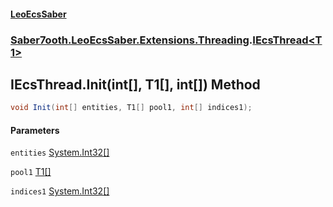 #### [LeoEcsSaber](index.md 'index')
### [Saber7ooth.LeoEcsSaber.Extensions.Threading](Saber7ooth.LeoEcsSaber.Extensions.Threading.md 'Saber7ooth.LeoEcsSaber.Extensions.Threading').[IEcsThread&lt;T1&gt;](IEcsThread_T1_.md 'Saber7ooth.LeoEcsSaber.Extensions.Threading.IEcsThread<T1>')

## IEcsThread<T1>.Init(int[], T1[], int[]) Method

```csharp
void Init(int[] entities, T1[] pool1, int[] indices1);
```
#### Parameters

<a name='Saber7ooth.LeoEcsSaber.Extensions.Threading.IEcsThread_T1_.Init(int[],T1[],int[]).entities'></a>

`entities` [System.Int32](https://docs.microsoft.com/en-us/dotnet/api/System.Int32 'System.Int32')[[]](https://docs.microsoft.com/en-us/dotnet/api/System.Array 'System.Array')

<a name='Saber7ooth.LeoEcsSaber.Extensions.Threading.IEcsThread_T1_.Init(int[],T1[],int[]).pool1'></a>

`pool1` [T1](IEcsThread_T1_.md#Saber7ooth.LeoEcsSaber.Extensions.Threading.IEcsThread_T1_.T1 'Saber7ooth.LeoEcsSaber.Extensions.Threading.IEcsThread<T1>.T1')[[]](https://docs.microsoft.com/en-us/dotnet/api/System.Array 'System.Array')

<a name='Saber7ooth.LeoEcsSaber.Extensions.Threading.IEcsThread_T1_.Init(int[],T1[],int[]).indices1'></a>

`indices1` [System.Int32](https://docs.microsoft.com/en-us/dotnet/api/System.Int32 'System.Int32')[[]](https://docs.microsoft.com/en-us/dotnet/api/System.Array 'System.Array')